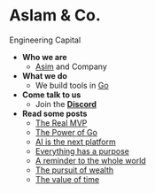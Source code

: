 # Aslam & Co.

Engineering Capital

- **Who we are**
  * [Asim](https://github.com/asim) and Company
- **What we do**
  * We build tools in [Go](https://go.dev)
- **Come talk to us**
  * Join the [**Discord**](https://discord.gg/FjrMrxNehR)
- **Read some posts**
  * [The Real MVP](https://aslam.com/mvp)
  * [The Power of Go](https://aslam.com/go)
  * [AI is the next platform](https://aslam.com/ai)
  * [Everything has a purpose](https://aslam.com/purpose)
  * [A reminder to the whole world](https://aslam.com/reminder)
  * [The pursuit of wealth](https://aslam.com/wealth)
  * [The value of time](https://aslam.com/time)
